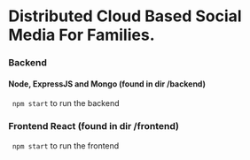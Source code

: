 #  Distributed Cloud Based Social Media For Families. 

### Backend
#### Node, ExpressJS and Mongo (found in dir /backend)
``` npm start``` to run the backend
### Frontend React (found in dir /frontend)
``` npm start``` to run the frontend